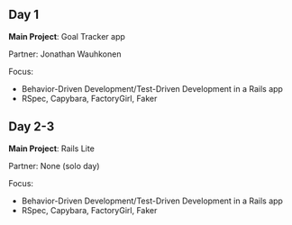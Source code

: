 Day 1
---
**Main Project**: Goal Tracker app

Partner: Jonathan Wauhkonen

Focus:

* Behavior-Driven Development/Test-Driven Development in a Rails app
* RSpec, Capybara, FactoryGirl, Faker

Day 2-3
---
**Main Project**: Rails Lite

Partner: None (solo day)

Focus:

* Behavior-Driven Development/Test-Driven Development in a Rails app
* RSpec, Capybara, FactoryGirl, Faker
